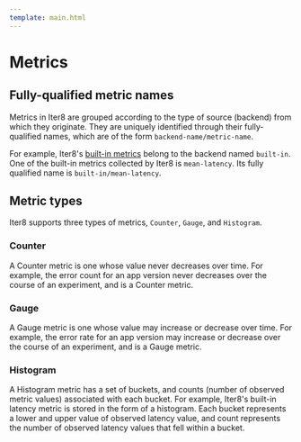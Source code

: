 ```yaml
---
template: main.html
---
```


# Metrics

## Fully-qualified metric names
Metrics in Iter8 are grouped according to the type of source (backend) from which they originate. They are uniquely identified through their fully-qualified names, which are of the form `backend-name/metric-name`.

For example, Iter8's [built-in metrics](../tasks/collect.md) belong to the backend named `built-in`. One of the built-in metrics collected by Iter8 is `mean-latency`. Its fully qualified name is `built-in/mean-latency`.

## Metric types
Iter8 supports three types of metrics, `Counter`, `Gauge`, and `Histogram`.

### Counter
A Counter metric is one whose value never decreases over time. For example, the error count for an app version never decreases over the course of an experiment, and is a Counter metric. 

### Gauge
A Gauge metric is one whose value may increase or decrease over time. For example, the error rate for an app version may increase or decrease over the course of an experiment, and is a Gauge metric. 

### Histogram
A Histogram metric has a set of buckets, and counts (number of observed metric values) associated with each bucket. For example, Iter8's built-in latency metric is stored in the form of a histogram. Each bucket represents a lower and upper value of observed latency value, and count represents the number of observed latency values that fell within a bucket.